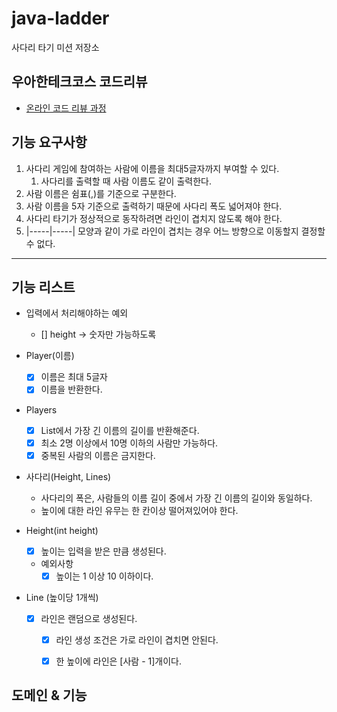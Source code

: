 # java-ladder

사다리 타기 미션 저장소

## 우아한테크코스 코드리뷰

- [온라인 코드 리뷰 과정](https://github.com/woowacourse/woowacourse-docs/blob/master/maincourse/README.md)

## 기능 요구사항
1. 사다리 게임에 참여하는 사람에 이름을 최대5글자까지 부여할 수 있다. 
   1. 사다리를 출력할 때 사람 이름도 같이 출력한다.
2. 사람 이름은 쉼표(,)를 기준으로 구분한다.
3. 사람 이름을 5자 기준으로 출력하기 때문에 사다리 폭도 넓어져야 한다.
4. 사다리 타기가 정상적으로 동작하려면 라인이 겹치지 않도록 해야 한다.
5. |-----|-----| 모양과 같이 가로 라인이 겹치는 경우 어느 방향으로 이동할지 결정할 수 없다.

---

## 기능 리스트

- 입력에서 처리해야하는 예외
  - [] height -> 숫자만 가능하도록

- Player(이름)
  - [x] 이름은 최대 5글자
  - [x] 이름을 반환한다.

- Players
  - [x] List<Player>에서 가장 긴 이름의 길이를 반환해준다.
  - [x] 최소 2명 이상에서 10명 이하의 사람만 가능하다.
  - [x] 중복된 사람의 이름은 금지한다.

- 사다리(Height, Lines)
  - 사다리의 폭은, 사람들의 이름 길이 중에서 가장 긴 이름의 길이와 동일하다.
  - 높이에 대한 라인 유무는 한 칸이상 떨어져있어야 한다.

- Height(int height)
  - [x] 높이는 입력을 받은 만큼 생성된다.
  - 예외사항
    - [x] 높이는 1 이상 10 이하이다.

- Line (높이당 1개씩)
  - [x] 라인은 랜덤으로 생성된다.
    - [x] 라인 생성 조건은 가로 라인이 겹치면 안된다.
    - [x] 한 높이에 라인은 [사람 - 1]개이다.


## 도메인 & 기능
